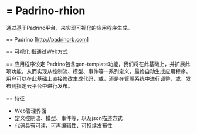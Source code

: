 = Padrino-rhion
=============

通过基于Padrino平台，来实现可视化的应用程序生成。


== Padrino 
[http://padrinorb.com]

== 可视化
指通过Web方式

== 应用程序设定
Padrino包含gen-template功能，我们将在此基础上，并扩展此项功能，从而实现从控制流、模型、事件等一系列定义，最终自动生成应用程序。用户可以在此基础上直接修改生成代码，或，还是在管理系统中进行调整，或，发布到指定云平台中进行发布。

== 特征
* Web管理界面
* 定义控制流、模型、事件等，以及json描述方式
* 代码具有可读、可再编辑性、可持续发布性
